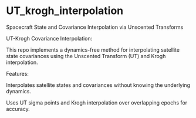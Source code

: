 # UT_krogh_interpolation
Spacecraft State and Covariance Interpolation via Unscented Transforms

UT-Krogh Covariance Interpolation:

This repo implements a dynamics-free method for interpolating satellite state covariances using the Unscented Transform (UT) and Krogh interpolation.

Features:

Interpolates satellite states and covariances without knowing the underlying dynamics.

Uses UT sigma points and Krogh interpolation over overlapping epochs for accuracy.

